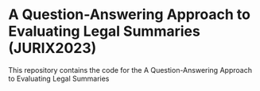 # A Question-Answering Approach to Evaluating Legal Summaries (JURIX2023)
This repository contains the code for the A Question-Answering Approach to Evaluating Legal Summaries
